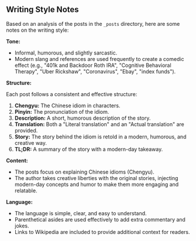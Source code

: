 
## Writing Style Notes

Based on an analysis of the posts in the `_posts` directory, here are some notes on the writing style:

**Tone:**

*   Informal, humorous, and slightly sarcastic.
*   Modern slang and references are used frequently to create a comedic effect (e.g., "401k and Backdoor Roth IRA", "Cognitive Behavioral Therapy", "Uber Rickshaw", "Coronavirus", "Ebay", "index funds").

**Structure:**

Each post follows a consistent and effective structure:

1.  **Chengyu:** The Chinese idiom in characters.
2.  **Pinyin:** The pronunciation of the idiom.
3.  **Description:** A short, humorous description of the story.
4.  **Translation:** Both a "Literal translation" and an "Actual translation" are provided.
5.  **Story:** The story behind the idiom is retold in a modern, humorous, and creative way.
6.  **TL;DR:** A summary of the story with a modern-day takeaway.

**Content:**

*   The posts focus on explaining Chinese idioms (Chengyu).
*   The author takes creative liberties with the original stories, injecting modern-day concepts and humor to make them more engaging and relatable.

**Language:**

*   The language is simple, clear, and easy to understand.
*   Parenthetical asides are used effectively to add extra commentary and jokes.
*   Links to Wikipedia are included to provide additional context for readers.
